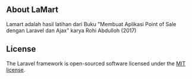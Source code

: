 ## About LaMart

Lamart adalah hasil latihan dari Buku "Membuat Aplikasi Point of Sale dengan Laravel dan Ajax" karya Rohi Abdulloh (2017)

## License

The Laravel framework is open-sourced software licensed under the [MIT license](https://opensource.org/licenses/MIT).
